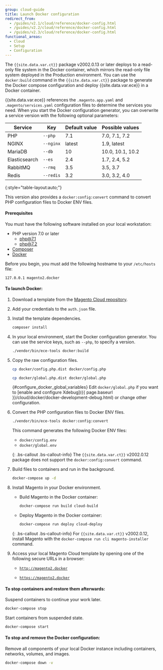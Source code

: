 ```yaml
---
group: cloud-guide
title: Launch Docker configuration
redirect_from:
  - /guides/v2.1/cloud/reference/docker-config.html
  - /guides/v2.2/cloud/reference/docker-config.html
  - /guides/v2.3/cloud/reference/docker-config.html
functional_areas:
  - Cloud
  - Setup
  - Configuration
---
```


The `{{site.data.var.ct}}` package v2002.0.13 or later deploys to a read-only file system in the Docker container, which mirrors the read-only file system deployed in the Production environment. You can use the `docker:build` command in the `{{site.data.var.ct}}` package to generate the Docker compose configuration and deploy {{site.data.var.ece}} in a Docker container. 

{{site.data.var.ece}} references the `.magento.app.yaml` and `.magento/services.yaml` configuration files to determine the services you need. When you start the Docker configuration generator, you can overwrite a service version with the following optional parameters:

| Service       | Key        | Default value | Possible values
| ------------- | ---------- | ------------- | ----------------
| PHP           | `--php`    | 7.1           | 7.0, 7.1, 7.2
| NGINX         | `--nginx`  | latest        | 1.9, latest
| MariaDB       | `--db`     | 10            | 10.0, 10.1, 10.2
| Elasticsearch | `--es`     | 2.4           | 1.7, 2.4, 5.2
| RabbitMQ      | `--rmq`    | 3.5           | 3.5, 3.7
| Redis         | `--redis`  | 3.2           | 3.0, 3.2, 4.0
{:style="table-layout:auto;"}

This version also provides a `docker:config:convert` command to convert PHP configuration files to Docker ENV files.

#### Prerequisites

You must have the following software installed on your local workstation:

-  PHP version 7.0 or later
    -  [php@7.1](https://formulae.brew.sh/formula/php@7.1)
    -  [php@7.2](https://formulae.brew.sh/formula/php@7.2)
-  [Composer](https://getcomposer.org)
-  [Docker](https://www.docker.com/get-started)

Before you begin, you must add the following hostname to your `/etc/hosts` file:

```
127.0.0.1 magento2.docker
```

#### To launch Docker:

1.  Download a template from the [Magento Cloud repository](https://github.com/magento/magento-cloud).

1.  Add your credentials to the `auth.json` file.

1.  Install the template dependencies.

    ```bash
    composer install
    ```

1.  In your local environment, start the Docker configuration generator. You can use the service keys, such as `--php`, to specify a version.

    ```bash
    ./vendor/bin/ece-tools docker:build
    ```

1.  Copy the raw configuration files.

    ```bash
    cp docker/config.php.dist docker/config.php
    ```

    ```bash
    cp docker/global.php.dist docker/global.php
    ```
    
    {#configure_docker_global_variables}
    Edit `docker/global.php` if you want to [enable and configure Xdebug]({{ page.baseurl }}/cloud/docker/docker-development-debug.html) or change other configuration.

1. Convert the PHP configuration files to Docker ENV files.

    ```bash
    ./vendor/bin/ece-tools docker:config:convert
    ```
    This command generates the following Docker ENV files:

    * `docker/config.env`
    * `docker/global.env`

    {: .bs-callout .bs-callout-info}
    The `{{site.data.var.ct}}` v2002.0.12 package does not support the `docker:config:convert` command.

1.  Build files to containers and run in the background.

    ```bash
    docker-compose up -d
    ```

1. Install Magento in your Docker environment.

    - Build Magento in the Docker container:

        ```bash
        docker-compose run build cloud-build
        ```

    - Deploy Magento in the Docker container:

        ```bash
        docker-compose run deploy cloud-deploy
        ```

    {: .bs-callout .bs-callout-info}
    For `{{site.data.var.ct}}` v2002.0.12, install Magento with the `docker-compose run cli magento-installer` command.

1.  Access your local Magento Cloud template by opening one of the following secure URLs in a browser:

    -  [`http://magento2.docker`](http://magento2.docker)

    -  [`https://magento2.docker`](https://magento2.docker)

#### To stop containers and restore them afterwards:

Suspend containers to continue your work later.

```bash
docker-compose stop
```

Start containers from suspended state.

```bash
docker-compose start
```

#### To stop and remove the Docker configuration:

Remove all components of your local Docker instance including containers, networks, volumes, and images.

```bash
docker-compose down -v
```
